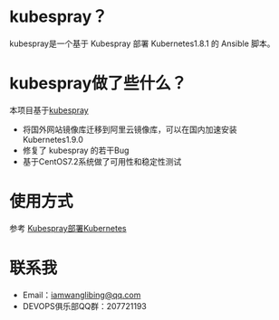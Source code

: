 # kubespray？
kubespray是一个基于 Kubespray 部署 Kubernetes1.8.1 的 Ansible 脚本。
# kubespray做了些什么？
本项目基于[kubespray](https://github.com/kubernetes-incubator/kubespray)
- 将国外网站镜像库迁移到阿里云镜像库，可以在国内加速安装Kubernetes1.9.0
- 修复了 kubespray 的若干Bug
- 基于CentOS7.2系统做了可用性和稳定性测试
# 使用方式
参考 
[Kubespray部署Kubernetes](https://iamwlb.github.io/2017/12/26/Kubespray部署Kubernetes/)
# 联系我
- Email：iamwanglibing@qq.com
- DEVOPS俱乐部QQ群：207721193

